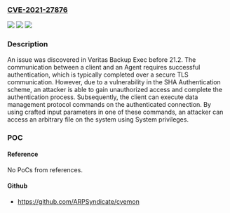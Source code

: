 ### [CVE-2021-27876](https://cve.mitre.org/cgi-bin/cvename.cgi?name=CVE-2021-27876)
![](https://img.shields.io/static/v1?label=Product&message=n%2Fa&color=blue)
![](https://img.shields.io/static/v1?label=Version&message=n%2Fa&color=blue)
![](https://img.shields.io/static/v1?label=Vulnerability&message=n%2Fa&color=brighgreen)

### Description

An issue was discovered in Veritas Backup Exec before 21.2. The communication between a client and an Agent requires successful authentication, which is typically completed over a secure TLS communication. However, due to a vulnerability in the SHA Authentication scheme, an attacker is able to gain unauthorized access and complete the authentication process. Subsequently, the client can execute data management protocol commands on the authenticated connection. By using crafted input parameters in one of these commands, an attacker can access an arbitrary file on the system using System privileges.

### POC

#### Reference
No PoCs from references.

#### Github
- https://github.com/ARPSyndicate/cvemon

